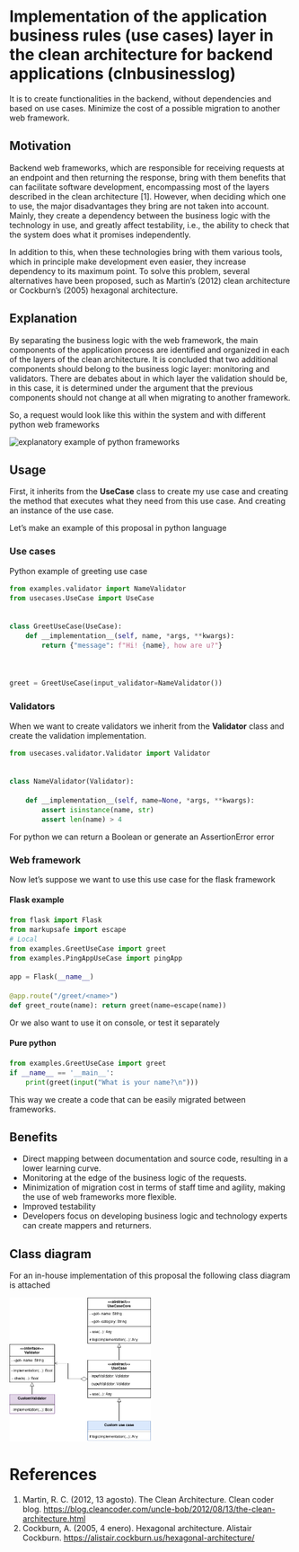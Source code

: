 Implementation of the application business rules (use cases) layer in
the clean architecture for backend applications (clnbusinesslog)
================

It is to create functionalities in the backend, without dependencies and
based on use cases. Minimize the cost of a possible migration to another
web framework.

## Motivation

Backend web frameworks, which are responsible for receiving requests at
an endpoint and then returning the response, bring with them benefits
that can facilitate software development, encompassing most of the
layers described in the clean architecture \[1\]. However, when deciding
which one to use, the major disadvantages they bring are not taken into
account. Mainly, they create a dependency between the business logic
with the technology in use, and greatly affect testability, i.e., the
ability to check that the system does what it promises independently.

In addition to this, when these technologies bring with them various
tools, which in principle make development even easier, they increase
dependency to its maximum point. To solve this problem, several
alternatives have been proposed, such as Martin’s (2012) clean
architecture or Cockburn’s (2005) hexagonal architecture.

## Explanation

By separating the business logic with the web framework, the main
components of the application process are identified and organized in
each of the layers of the clean architecture. It is concluded that two
additional components should belong to the business logic layer:
monitoring and validators. There are debates about in which layer the
validation should be, in this case, it is determined under the argument
that the previous components should not change at all when migrating to
another framework.

So, a request would look like this within the system and with different
python web frameworks

![explanatory example of python
frameworks](docs/explanation%20graph.png)

## Usage

First, it inherits from the **UseCase** class to create my use case and
creating the method that executes what they need from this use case. And
creating an instance of the use case.

Let’s make an example of this proposal in python language

### Use cases

Python example of greeting use case

``` python
from examples.validator import NameValidator
from usecases.UseCase import UseCase


class GreetUseCase(UseCase):
    def __implementation__(self, name, *args, **kwargs):
        return {"message": f"Hi! {name}, how are u?"}



greet = GreetUseCase(input_validator=NameValidator())
```

### Validators

When we want to create validators we inherit from the **Validator**
class and create the validation implementation.

``` python
from usecases.validator.Validator import Validator


class NameValidator(Validator):

    def __implementation__(self, name=None, *args, **kwargs):
        assert isinstance(name, str)
        assert len(name) > 4
```

For python we can return a Boolean or generate an AssertionError error

### Web framework

Now let’s suppose we want to use this use case for the flask framework

#### Flask example

``` python
from flask import Flask
from markupsafe import escape
# Local
from examples.GreetUseCase import greet
from examples.PingAppUseCase import pingApp

app = Flask(__name__)

@app.route("/greet/<name>")
def greet_route(name): return greet(name=escape(name))
```

Or we also want to use it on console, or test it separately

#### Pure python

``` python
from examples.GreetUseCase import greet
if __name__ == '__main__':
    print(greet(input("What is your name?\n")))
```

This way we create a code that can be easily migrated between
frameworks.

## Benefits

-   Direct mapping between documentation and source code, resulting in a
    lower learning curve.
-   Monitoring at the edge of the business logic of the requests.
-   Minimization of migration cost in terms of staff time and agility,
    making the use of web frameworks more flexible.
-   Improved testability
-   Developers focus on developing business logic and technology experts
    can create mappers and returners.

## Class diagram

For an in-house implementation of this proposal the following class
diagram is attached

<img src="./docs/uml-class-diagram.png" style="width:50.0%" />

# References

1.  Martin, R. C. (2012, 13 agosto). The Clean Architecture. Clean coder
    blog.
    <https://blog.cleancoder.com/uncle-bob/2012/08/13/the-clean-architecture.html>
2.  Cockburn, A. (2005, 4 enero). Hexagonal architecture. Alistair
    Cockburn. <https://alistair.cockburn.us/hexagonal-architecture/>
